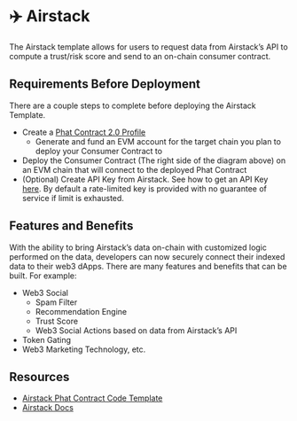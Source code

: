 # ✈️ Airstack

The Airstack template allows for users to request data from Airstack’s API to compute a trust/risk score and send to an on-chain consumer contract.

## Requirements Before Deployment

There are a couple steps to complete before deploying the Airstack Template.

* Create a [Phat Contract 2.0 Profile](https://app.gitbook.com/o/uC1n4EsT23m6ZTklOdXG/s/mFxKaTU233OXZzSqmqjx/\~/changes/60/developers/bricks-and-blueprints/create-a-phat-contract-profile)
  * Generate and fund an EVM account for the target chain you plan to deploy your Consumer Contract to
* Deploy the Consumer Contract (The right side of the diagram above) on an EVM chain that will connect to the deployed Phat Contract
* (Optional) Create API Key from Airstack. See how to get an API Key [here](https://bit.ly/airstack-api-key). By default a rate-limited key is provided with no guarantee of service if limit is exhausted.

## Features and Benefits

With the ability to bring Airstack’s data on-chain with customized logic performed on the data, developers can now securely connect their indexed data to their web3 dApps. There are many features and benefits that can be built. For example:

* Web3 Social
  * Spam Filter
  * Recommendation Engine
  * Trust Score
  * Web3 Social Actions based on data from Airstack’s API
* Token Gating
* Web3 Marketing Technology, etc.

## Resources

* [Airstack Phat Contract Code Template](https://bit.ly/pc-airstack-repo)
* [Airstack Docs](https://docs.airstack.xyz/airstack-docs-and-faqs/)

